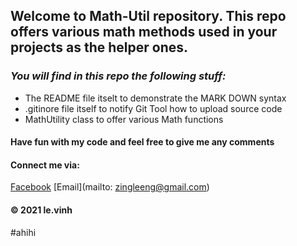 ## Welcome to Math-Util repository. This repo offers various math methods used in your projects as the helper ones.

### _You will find in this repo the following stuff:_
* The README file itselt to demonstrate the MARK DOWN syntax
* .gitinore file itself to notify Git Tool how to upload source code
* MathUtility class to offer various Math functions

#### Have fun with my code and feel free to give me any comments

#### Connect me via: 
[Facebook](http://facebook.com/le.vinh.2013)
[Email](mailto: zingleeng@gmail.com)

#### © 2021 le.vinh

#ahihi
